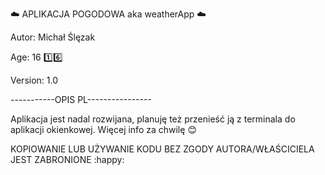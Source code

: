 :cloud: APLIKACJA POGODOWA aka weatherApp :cloud:

Autor: Michał Ślęzak

Age: 16 :one::six:


Version: 1.0


-----------OPIS PL----------------


Aplikacja jest nadal rozwijana, planuję też przenieść ją z terminala do aplikacji okienkowej.
Więcej info za chwilę :blush:


KOPIOWANIE LUB UŻYWANIE KODU BEZ ZGODY AUTORA/WŁAŚCICIELA JEST ZABRONIONE :happy: